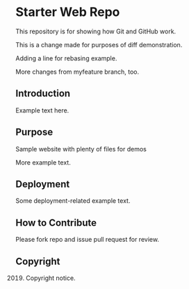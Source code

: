 # Starter Web Repo

This repository is for showing how Git and GitHub work.

This is a change made for purposes of diff demonstration.

Adding a line for rebasing example.

More changes from myfeature branch, too.

## Introduction

Example text here.

## Purpose

Sample website with plenty of files for demos

More example text.

## Deployment

Some deployment-related example text.

## How to Contribute

Please fork repo and issue pull request for review.

## Copyright

2019. Copyright notice.
